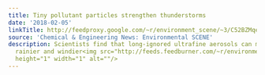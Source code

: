 ```yaml
---
title: Tiny pollutant particles strengthen thunderstorms
date: '2018-02-05'
linkTitle: http://feedproxy.google.com/~r/environment_scene/~3/C52BZMqeOhs/Tiny-pollutant-particles-strengthen-thunderstorms.html
source: 'Chemical & Engineering News: Environmental SCENE'
description: Scientists find that long-ignored ultrafine aerosols can make storms
  rainier and windier<img src="http://feeds.feedburner.com/~r/environment_scene/~4/C52BZMqeOhs"
  height="1" width="1" alt=""/>
---
```

